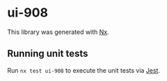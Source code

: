 # ui-908

This library was generated with [Nx](https://nx.dev).

## Running unit tests

Run `nx test ui-908` to execute the unit tests via [Jest](https://jestjs.io).
